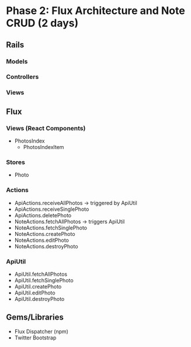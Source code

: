 # Phase 2: Flux Architecture and Note CRUD (2 days)

## Rails
### Models

### Controllers

### Views

## Flux
### Views (React Components)
* PhotosIndex
  - PhotosIndexItem

### Stores
* Photo

### Actions
* ApiActions.receiveAllPhotos -> triggered by ApiUtil
* ApiActions.receiveSinglePhoto
* ApiActions.deletePhoto
* NoteActions.fetchAllPhotos -> triggers ApiUtil
* NoteActions.fetchSinglePhoto
* NoteActions.createPhoto
* NoteActions.editPhoto
* NoteActions.destroyPhoto

### ApiUtil
* ApiUtil.fetchAllPhotos
* ApiUtil.fetchSinglePhoto
* ApiUtil.createPhoto
* ApiUtil.editPhoto
* ApiUtil.destroyPhoto

## Gems/Libraries
* Flux Dispatcher (npm)
* Twitter Bootstrap

